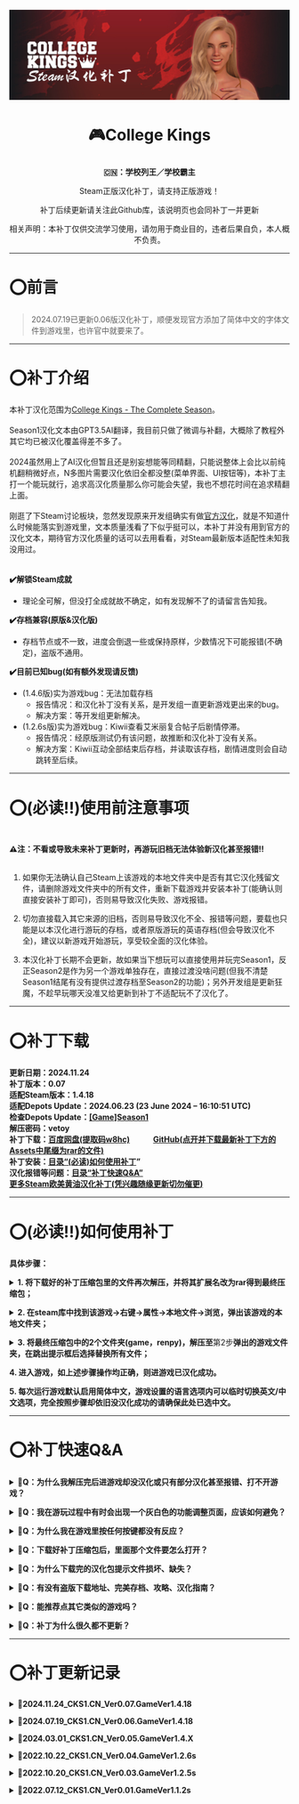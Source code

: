 ![image](https://github.com/Vetoyi/CN_Patch.College_Kings/blob/main/%E5%B0%81%E9%9D%A2(College%20Kings).jpg)
# <p align="center">:video_game:College Kings</p>
**<p align="center">:cn:：学校列王／学校霸主</p>**
<p align="center">Steam正版汉化补丁，请支持正版游戏！</p>
<p align="center">补丁后续更新请关注此Github库，该说明页也会同补丁一并更新</p>
<p align="center">相关声明：本补丁仅供交流学习使用，请勿用于商业目的，违者后果自负，本人概不负责。</p>

***

# :o:前言
> 2024.07.19已更新0.06版汉化补丁，顺便发现官方添加了简体中文的字体文件到游戏里，也许官中就要来了。
***

# :o:补丁介绍
本补丁汉化范围为[College Kings - The Complete Season](https://store.steampowered.com/app/1463120)。
<br><br>Season1汉化文本由GPT3.5AI翻译，我目前只做了微调与补翻，大概除了教程外其它均已被汉化覆盖得差不多了。
<br><br>2024虽然用上了AI汉化但暂且还是别妄想能等同精翻，只能说整体上会比以前纯机翻稍微好点，N多图片需要汉化依旧全都没整(菜单界面、UI按钮等)，本补丁主打一个能玩就行，追求高汉化质量那么你可能会失望，我也不想花时间在追求精翻上面。
<br><br>刚逛了下Steam讨论板块，忽然发现原来开发组确实有做[官方汉化](https://github.com/College-Kings/college-kings-translations/tree/main/chinese)，就是不知道什么时候能落实到游戏里，文本质量浅看了下似乎挺可以，本补丁并没有用到官方的汉化文本，期待官方汉化质量的话可以去用看看，对Steam最新版本适配性未知我没用过。
<br><br><br>
**:heavy_check_mark:解锁Steam成就**
- 理论全可解，但没打全成就故不确定，如有发现解不了的请留言告知我。

**:heavy_check_mark:存档兼容(原版&汉化版)**
- 存档节点或不一致，进度会倒退一些或保持原样，少数情况下可能报错(不确定)，盗版不通用。

**:heavy_check_mark:目前已知bug(如有额外发现请反馈)**
- (1.4.6版)实为游戏bug：无法加载存档
   - 报告情况：和汉化补丁没有关系，是开发组一直更新游戏更出来的bug。
   - 解决方案：等开发组更新解决。
- (1.2.6s版)实为游戏bug：Kiwii查看艾米丽复合帖子后剧情停滞。
   - 报告情况：经原版测试仍有该问题，故推断和汉化补丁没有关系。
   - 解决方案：Kiwii互动全部结束后存档，并读取该存档，剧情进度则会自动跳转至后续。

***

# :o:(必读:bangbang:)使用前注意事项
<br>**:warning:注：不看或导致未来补丁更新时，再游玩旧档无法体验新汉化甚至报错:bangbang:**<br>
<br>
1. 如果你无法确认自己Steam上该游戏的本地文件夹中是否有其它汉化残留文件，请删除游戏文件夹中的所有文件，重新下载游戏并安装本补丁(能确认则直接安装补丁即可)，否则易导致汉化失败、游戏报错。

2. 切勿直接载入其它来源的旧档，否则易导致汉化不全、报错等问题，要载也只能是以本汉化进行游玩的存档，或者原版游玩的英语存档(但会导致汉化不全)，建议以新游戏开始游玩，享受较全面的汉化体验。

3. 本汉化补丁长期不会更新，故如果当下想玩可以直接使用并玩完Season1，反正Season2是作为另一个游戏单独存在，直接过渡没啥问题(但我不清楚Season1结尾有没有提供过渡存档至Season2的功能)；另外开发组是更新狂魔，不趁早玩哪天没准又给更新到补丁不适配玩不了汉化了。

***

# :o:补丁下载
**更新日期：2024.11.24
<br>补丁版本：0.07
<br>适配Steam版本：1.4.18
<br>适配Depots Update：2024.06.23 (23 June 2024 – 16:10:51 UTC)
<br>检查Depots Update：[[Game]Season1](https://steamdb.info/depot/1463121/manifests/)
<br>解压密码：vetoy
<br>补丁下载：[百度网盘(提取码w8hc)](https://pan.baidu.com/s/1sQgX58Bzo62nOznccBFbHA)　　　[GitHub(点开并下载最新补丁下方的Assets中尾缀为rar的文件)](https://github.com/Vetoyi/CN_Patch.College_Kings/releases)
<br>补丁安装：[目录“(必读)如何使用补丁](https://github.com/Vetoyi/CN_Patch.College_Kings#o必读bangbang如何使用补丁)”
<br>汉化报错等问题：[目录“补丁快速Q&A”](https://github.com/Vetoyi/CN_Patch.College_Kings#o补丁快速qa)
<br>[更多Steam欧美黄油汉化补丁(凭兴趣随缘更新切勿催更)](https://github.com/Vetoyi/CN_Patch.RenPy_Games)**

***

# :o:(必读:bangbang:)如何使用补丁
**具体步骤：**

**<details><summary>1. 将下载好的补丁压缩包里的文件再次解压，并将其扩展名改为rar得到最终压缩包；</summary>**
>下图仅为举例，请结合实际根据补丁汉化的游戏进行调整
> ![image](https://github.com/Vetoyi/CN_Patch.Being_A_DIK/blob/main/(%E5%BF%85%E8%AF%BB%E2%80%BC%EF%B8%8F)%E5%A6%82%E4%BD%95%E4%BD%BF%E7%94%A8%E8%A1%A5%E4%B8%81/01.jpg)
> ![image](https://github.com/Vetoyi/CN_Patch.Being_A_DIK/blob/main/(%E5%BF%85%E8%AF%BB%E2%80%BC%EF%B8%8F)%E5%A6%82%E4%BD%95%E4%BD%BF%E7%94%A8%E8%A1%A5%E4%B8%81/02.jpg)</details>

**<details><summary>2. 在steam库中找到该游戏→右键→属性→本地文件→浏览，弹出该游戏的本地文件夹；</summary>**
>下图仅为举例，请结合实际根据补丁汉化的游戏进行调整
> <br>![image](https://github.com/Vetoyi/CN_Patch.Being_A_DIK/blob/main/(%E5%BF%85%E8%AF%BB%E2%80%BC%EF%B8%8F)%E5%A6%82%E4%BD%95%E4%BD%BF%E7%94%A8%E8%A1%A5%E4%B8%81/03.jpg)
> ![image](https://github.com/Vetoyi/CN_Patch.Being_A_DIK/blob/main/(%E5%BF%85%E8%AF%BB%E2%80%BC%EF%B8%8F)%E5%A6%82%E4%BD%95%E4%BD%BF%E7%94%A8%E8%A1%A5%E4%B8%81/04.jpg)</details>

**<details><summary>3. 将最终压缩包中的2个文件夹(game，renpy)，解压至**第2步**弹出的游戏文件夹，在跳出提示框后选择替换所有文件；</summary>**
>下图仅为举例，请结合实际根据补丁汉化的游戏进行调整
> ![image](https://github.com/Vetoyi/CN_Patch.Being_A_DIK/blob/main/(%E5%BF%85%E8%AF%BB%E2%80%BC%EF%B8%8F)%E5%A6%82%E4%BD%95%E4%BD%BF%E7%94%A8%E8%A1%A5%E4%B8%81/05.jpg)
</details>

**4. 进入游戏，如上述步骤操作均正确，则进游戏已汉化成功。**

**5. 每次运行游戏默认启用简体中文，游戏设置的语言选项内可以临时切换英文/中文选项，完全按照步骤却依旧没汉化成功的请确保此处已选中文。**

***

# :o:补丁快速Q&A
**<details><summary>:red_circle:Q：为什么我解压完后进游戏却没汉化或只有部分汉化甚至报错、打不开游戏？</summary>**
> :green_circle:A：确认是否完成以下所有操作，如果全部都做到却还不行，再留言反馈：
> 1. 根据[目录“(必读)如何使用补丁”](https://github.com/Vetoyi/CN_Patch.College_Kings#o必读bangbang如何使用补丁)正确解压最新汉化补丁，别把文件放错位置，否则你可能会报错连游戏都打不开；
> 
> 2. 如果你无法确认自己Steam上该游戏的本地文件夹中是否有其它汉化残留文件，请删除该游戏文件夹中的所有文件，重新下载游戏并安装本补丁(能确认则直接安装补丁即可)；
>>下图仅为举例，请结合实际根据补丁汉化的游戏进行调整
>>![image](https://github.com/Vetoyi/CN_Patch.Being_A_DIK/blob/main/%E8%A1%A5%E4%B8%81%E5%BF%AB%E9%80%9FQ%26A/01.jpg)
> 3. 以上步骤均完成后，则应已有汉化，如为第一次使用本汉化补丁，切勿直接载入其它来源的旧档，否则易导致汉化不全、报错等问题，要载也只能是以本汉化进行游玩的存档，或者原版游玩的英语存档(但会导致汉化不全)，建议以新游戏开始游玩，享受较全面的汉化体验。</details>

**<details><summary>:red_circle:Q：我在游玩过程中有时会出现一个灰白色的功能调整页面，应该如何避免？</summary>**
> :green_circle:A：确保你没有开启大写锁定及中文输入法，要是开了大写锁定再按`“g”键`就会进功能页(`“Shift+g”键`也会)，这里通常是用来调整画面渲染方式的，如果你的游戏画面时常卡顿滞留，就可以在这里进行调试；但如果你并不需要而只是误进，那么每次一进到该页面就请直接点击下方的`“返回游戏/Return”键`退出该页面。
> 通常只需要关闭大写锁定就能避免该问题，但如果还是不行，请试着重复按几遍`“Shift”键`或`“Shift+Tab”键`，或者按一遍`“Shift+g”键`也可以，在这之后再按`“g”键`应该就正常了。
>> ![image](https://github.com/Vetoyi/CN_Patch.Being_A_DIK/blob/main/%E8%A1%A5%E4%B8%81%E5%BF%AB%E9%80%9FQ%26A/04.jpg)</details>

**<details><summary>:red_circle:Q：为什么我在游戏里按任何按键都没有反应？</summary>**
> :green_circle:A：你可能开启了中文输入法，请将其关闭并切换保持在英语键盘(如下图所示，没有请自行百度)；如果你没有也不愿意装英语键盘，请试着把你的输入法状态调整为英语，再进游戏也许能正常按按键键，但如果不行请花时间研究一下英语键盘。
>> ![image](https://github.com/Vetoyi/CN_Patch.Being_A_DIK/blob/main/%E8%A1%A5%E4%B8%81%E5%BF%AB%E9%80%9FQ%26A/03.jpg)</details>

**<details><summary>:red_circle:Q：下载好补丁压缩包后，里面那个文件要怎么打开？</summary>**
> :green_circle:A：百度“如何更改文件扩展名”，学会之后将下载好的补丁压缩包里的文件的扩展名改为rar，并对其再次解压得到最终压缩包；如果你连压缩包都打不开，请百度并下载个压缩包软件。</details>

**<details><summary>:red_circle:Q：为什么下载完的汉化包提示文件损坏、缺失？</summary>**
> :green_circle:A：说明你下载的过程或者电脑环境有问题，可能是杀毒软件等因素，需要你自行研究，我也无能为力。</details>

**<details><summary>:red_circle:Q：有没有盗版下载地址、完美存档、攻略、汉化指南？</summary>**
> :green_circle:A：没有别问，我只分享汉化补丁。</details>

**<details><summary>:red_circle:Q：能推荐点其它类似的游戏吗？</summary>**
> :green_circle:A：这个还是交给评论区的各位推荐吧，大家的黄油阅历肯定比我要丰富。</details>

**<details><summary>:red_circle:Q：补丁为什么很久都不更新？</summary>**
> :green_circle:A：摸鱼善哉，请勿催更，我不会保证有什么更新速度或者后续更新，甚至可能以后游戏出新版本导致补丁无法适配了我都不会更新，但既然现在能玩就抓紧好好享乐吧！</details>

***

# :o:补丁更新记录
**<details><summary>:beginner:2024.11.24_CKS1.CN_Ver0.07.GameVer1.4.18</summary>**
- 汉化补完所有对话中未翻译的英文原文(人名等词汇)。<br>
- 修正部分翻译错位的对话选项。
- 修正山姆&萨曼莎在人名显示与对话中的人名混淆问题。
- 重新调整所有对话的标点符号。
- 润色部分翻译。
- **使用注意事项**
   - 每次运行游戏默认启用简体中文，游戏设置的语言选项内可以临时切换英文/中文选项，完全按照步骤却依旧没汉化成功的请确保此处已选中文。
   - 请先删除游戏目录内所有旧版汉化补丁文件，并用Steam验证游戏完整性后再安装新版补丁。
   - 如若载入游戏存档出现报错问题，是由于游戏长期更新导致不兼容旧存档，与汉化补丁无关。</details>

**<details><summary>:beginner:2024.07.19_CKS1.CN_Ver0.06.GameVer1.4.18</summary>**
> **0.06版汉化补丁更新前言：**<br>根据观察游戏目录文件，发现开发组已添加多个简体中文字体文件，或许官方中文终于要来了？
- 适配1.4.18游戏版本，所有文件完成代码更新的校对跟进。<br>
- **使用注意事项**
   - 每次运行游戏默认启用简体中文，游戏设置的语言选项内可以临时切换英文/中文选项，完全按照步骤却依旧没汉化成功的请确保此处已选中文。
   - 请先删除游戏目录内所有旧版汉化补丁文件，并用Steam验证游戏完整性后再安装新版补丁。
   - 如若载入游戏存档出现报错问题，是由于游戏长期更新导致不兼容旧存档，与汉化补丁无关。</details>

**<details><summary>:beginner:2024.03.01_CKS1.CN_Ver0.05.GameVer1.4.X</summary>**
> **0.05版汉化补丁更新前言：**<br>为尽量避免CK持续更新导致汉化补丁再度失效无法使用，本次0.05版汉化补丁更新对汉化文件进行了部分调整，短期内基本可以保证之后CK持续更新的同时0.05汉化补丁依旧可用。
- 适配1.4.6 ~ 1.4.7游戏版本，所有文件完成代码更新的校对跟进。<br>
- 所有文本使用GPT3.5AI翻译重新汉化，并再做进一步微调与补翻
- 每次运行游戏默认启用简体中文，游戏设置的语言选项内可以临时切换英文/中文选项，完全按照步骤却依旧没汉化成功的请确保此处已选中文。</details>

**<details><summary>:beginner:2022.10.22_CKS1.CN_Ver0.04.GameVer1.2.6s</summary>**
- 适配1.2.6s游戏版本，tl翻译仅部分文件完成代码更新的校对跟进。<br>(不影响游玩&不会报错)
- 已修复bug：无法加载0.01汉化存档&原版存档。
   - 使用0.03汉化补丁会导致无法加载0.01汉化存档&原版存档，只能重新玩。
   - 使用0.04汉化补丁即可解决该bug，**但会导致无法加载0.03汉化存档**。</details>

**<details><summary>:beginner:2022.10.20_CKS1.CN_Ver0.03.GameVer1.2.5s</summary>**
>**题外话：**<br>开发商新建了中文语言相关文件(并未翻译)，也许是有翻译打算吧但不好说，也不排除同样只是机翻毕竟精翻估计猴年马月了，大家不必抱有过高期望以免最后扫兴。
- 适配1.2.5s游戏版本，tl翻译仅部分文件完成代码更新的校对跟进。<br>(不影响游玩&不会报错)
- 修改/补翻所有人名。<br>(大体均已最终确定，部分我暂不清楚人物性别/出现场景的也先翻了，以后会再更新确立最终人名)
- 修改/补翻极少处翻译。</details>

**<details><summary>:beginner:2022.07.12_CKS1.CN_Ver0.01.GameVer1.1.2s</summary>**
- 首次发布补丁</details>
